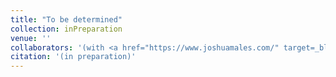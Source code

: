```yaml
---
title: "To be determined"
collection: inPreparation
venue: ''
collaborators: '(with <a href="https://www.joshuamales.com/" target=_blank>Joshua Males</a>)'
citation: '(in preparation)'
---
```

